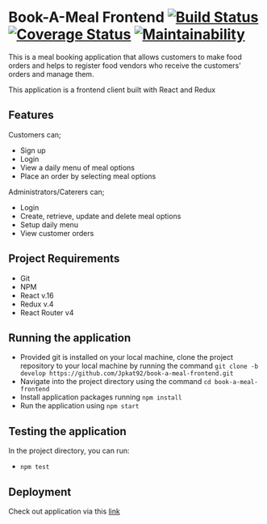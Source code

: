 # Book-A-Meal Frontend [![Build Status](https://travis-ci.org/JaymesKat/book-a-meal-frontend.svg?branch=develop)](https://travis-ci.org/JaymesKat/book-a-meal-frontend) [![Coverage Status](https://coveralls.io/repos/github/Jpkat92/book-a-meal-frontend/badge.svg?branch=develop)](https://coveralls.io/github/Jpkat92/book-a-meal-frontend?branch=develop) [![Maintainability](https://api.codeclimate.com/v1/badges/615740efe04834716e99/maintainability)](https://codeclimate.com/github/Jpkat92/book-a-meal-frontend/maintainability)

 This is a meal booking application that allows customers to make food orders and helps to register food vendors who receive the customers' orders and manage them.

This application is a frontend client built with React and Redux

## Features

Customers can;
* Sign up
* Login
* View a daily menu of meal options
* Place an order by selecting meal options

Administrators/Caterers can;
* Login
* Create, retrieve, update and delete meal options 
* Setup daily menu
* View customer orders


## Project Requirements

* Git 
* NPM 
* React v.16
* Redux v.4
* React Router v4

## Running the application

* Provided git is installed on your local machine, clone the project repository to your local machine by running the command `git clone -b develop https://github.com/Jpkat92/book-a-meal-frontend.git`
* Navigate into the project directory using the command `cd book-a-meal-frontend`
* Install application packages running `npm install`
* Run the application using `npm start`

## Testing the application

In the project directory, you can run:

* `npm test`

## Deployment
Check out application via this [link](https://book-a-meal-ui.herokuapp.com/)
